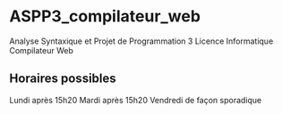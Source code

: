 # ASPP3_compilateur_web
Analyse Syntaxique et Projet de Programmation 3 Licence Informatique Compilateur Web

Horaires possibles 
-------------------

Lundi après 15h20
Mardi après 15h20
Vendredi de façon sporadique

